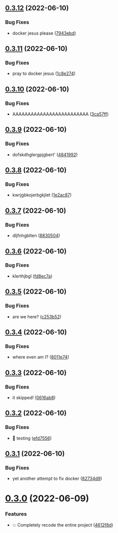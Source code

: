 ## [0.3.12](https://github.com/magnesium-uploader/magnesium-oxide/compare/v0.3.11...v0.3.12) (2022-06-10)


### Bug Fixes

* docker jesus please ([7943ebd](https://github.com/magnesium-uploader/magnesium-oxide/commit/7943ebd3f3a7cba23521efc7fa075fa0d9db8330))



## [0.3.11](https://github.com/magnesium-uploader/magnesium-oxide/compare/v0.3.10...v0.3.11) (2022-06-10)


### Bug Fixes

* pray to docker jesus ([1c8e274](https://github.com/magnesium-uploader/magnesium-oxide/commit/1c8e274497c5b44ca21847d9f979439244ed4a92))



## [0.3.10](https://github.com/magnesium-uploader/magnesium-oxide/compare/v0.3.9...v0.3.10) (2022-06-10)


### Bug Fixes

* AAAAAAAAAAAAAAAAAAAAAAAAA ([3ca57ff](https://github.com/magnesium-uploader/magnesium-oxide/commit/3ca57ff269c26cc59394ed9f331e9ca5f2f86ed2))



## [0.3.9](https://github.com/magnesium-uploader/magnesium-oxide/compare/v0.3.8...v0.3.9) (2022-06-10)


### Bug Fixes

* dofskdhglergpjgbert' ([4841992](https://github.com/magnesium-uploader/magnesium-oxide/commit/484199218835b57c37344f9f8a248ede4dc457d8))



## [0.3.8](https://github.com/magnesium-uploader/magnesium-oxide/compare/v0.3.7...v0.3.8) (2022-06-10)


### Bug Fixes

* kwrjgbkojerbgkjlet ([1e2ac87](https://github.com/magnesium-uploader/magnesium-oxide/commit/1e2ac874f56c83fb69e7c800abb8ab76bd318c86))



## [0.3.7](https://github.com/magnesium-uploader/magnesium-oxide/compare/v0.3.6...v0.3.7) (2022-06-10)


### Bug Fixes

* dljfnhgblten ([8830504](https://github.com/magnesium-uploader/magnesium-oxide/commit/883050422213faf90223c056359da9ab266f8ff9))



## [0.3.6](https://github.com/magnesium-uploader/magnesium-oxide/compare/v0.3.5...v0.3.6) (2022-06-10)


### Bug Fixes

* klerthjbgl ([fd8ec7a](https://github.com/magnesium-uploader/magnesium-oxide/commit/fd8ec7aa06d74014fb8f79e66f6797457dc4ddf0))



## [0.3.5](https://github.com/magnesium-uploader/magnesium-oxide/compare/v0.3.4...v0.3.5) (2022-06-10)


### Bug Fixes

* are we here? ([c253b52](https://github.com/magnesium-uploader/magnesium-oxide/commit/c253b52441ad911e72d17c08bbbc9ac06f29df05))



## [0.3.4](https://github.com/magnesium-uploader/magnesium-oxide/compare/v0.3.3...v0.3.4) (2022-06-10)


### Bug Fixes

* where even am I? ([8011e74](https://github.com/magnesium-uploader/magnesium-oxide/commit/8011e74646db06a028a8df71f3f4f661b98f6235))



## [0.3.3](https://github.com/magnesium-uploader/magnesium-oxide/compare/v0.3.2...v0.3.3) (2022-06-10)


### Bug Fixes

* it skipped! ([0616ab8](https://github.com/magnesium-uploader/magnesium-oxide/commit/0616ab856f9371ff7e697dd06b3fdf14b6642b79))



## [0.3.2](https://github.com/magnesium-uploader/magnesium-oxide/compare/v0.3.1...v0.3.2) (2022-06-10)


### Bug Fixes

* :test_tube: testing ([efd7556](https://github.com/magnesium-uploader/magnesium-oxide/commit/efd75567bba06badfa32cf0c3d568fb06876d3c8))



## [0.3.1](https://github.com/magnesium-uploader/magnesium-oxide/compare/v0.3.0...v0.3.1) (2022-06-10)


### Bug Fixes

* yet another attempt to fix docker ([82734d9](https://github.com/magnesium-uploader/magnesium-oxide/commit/82734d9e41fe277a3770a181e5aa7c383c96a9ba))



# [0.3.0](https://github.com/magnesium-uploader/magnesium-oxide/compare/4612f8d13d5ecbd999ddb35e8127a4b9c1e5340a...v0.3.0) (2022-06-09)


### Features

* :boom: Completely recode the entire project ([4612f8d](https://github.com/magnesium-uploader/magnesium-oxide/commit/4612f8d13d5ecbd999ddb35e8127a4b9c1e5340a))



